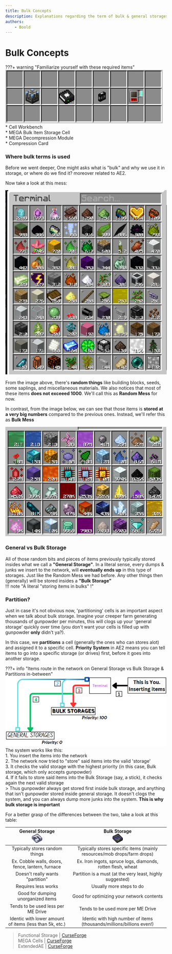 ```yaml
---
title: Bulk Concepts
description: Explanations regarding the term of bulk & general storages
authors: 
    - Boold
---
```


# Bulk Concepts

???+ warning "Familiarize yourself with these required items"
    ![](img-bulk/booldBulkRequirements.png)  
    * Cell Workbench  
    * MEGA Bulk Item Storage Cell  
    * MEGA Decompression Module  
    * Compression Card  

### Where bulk terms is used
Before we went deeper, One might asks what is "bulk" and why we use it in storage, or where do we find it? moreover related to AE2.  

Now take a look at this mess:  

![](img-bulk/booldRandomMess.png)  

From the image above, there's **random things** like building blocks, seeds, some saplings, and miscellaneous materials. We also notices that most of these items **does not exceeed 1000**. We'll call this as **Random Mess** for now.  

In contrast, from the image below, we can see that those items is **stored at a very big numbers** compared to the previous ones. Instead, we'll refer this as **Bulk Mess**  

![](img-bulk/booldBulkMess.png)  

### General vs Bulk Storage 

All of those random bits and pieces of items previously typically stored insides what we call a **"General Storage"**. In a literal sense, every dumps & junks we insert to the network, will **eventually ends up** in this type of storages. Just like the Random Mess we had before. Any other things then (generally) will be stored insides a **"Bulk Storage"**  
!!! note "A literal "storing items in bulks" !"

### Partition?

Just in case it's not obvious now, 'partitioning' cells is an important aspect when we talk about bulk storage. Imagine your creeper farm generating thousands of gunpowder per minutes, this will clogs up your 'general storage' quickly over time (you don't want your cells is filled up with gunpowder **only** didn't ya?).  

In this case, we **partitions** a cell (generally the ones who can stores alot) and assigned it to a specific cell. **Priority System** in AE2 means you can tell items to go into a specific storage (or drives) first, before it goes into another storage.  

???+ info "Items route in the network on General Storage vs Bulk Storage & Partitions in-between"
    ![](img-bulk/booldPriorityInsert.png)  
    The system works like this:   
    1. You insert the items into the network   
    2. The network now tried to "store" said items into the valid 'storage'  
    3. It checks the valid storage with the highest priority (in this case, Bulk storage, which only accepts gunpowder)  
    4. If it fails to store said items into the Bulk Storage (say, a stick), it checks again the next valid storage  
    > Thus gunpowder always get stored first inside bulk storage, and anything that isn't gunpowder stored inside general storage. It doesn't clogs the system, and you can always dump more junks into the system. **This is why bulk storage is important** 

For a better grasp of the differences between the two, take a look at this table:  

| **General Storage** <br> ![](img-bulk/itemCell.png) | **Bulk Storage** <br> ![](img-bulk/bulkCell.png) |
|:---:|:---:|
| Typically stores random things | Typically stores specific items (mainly resources/mob drops/farm drops) |
| Ex. Cobble walls, doors, fence, lantern, furnace | Ex. Iron ingots, spruce logs, diamonds, rotten flesh, wheat |
| Doesn't really wants "partition" | Partition is a must (at the very least, highly suggested) |
| Requires less works | Usually more steps to do |
| Good for dumping unorganized items | Good for optimizing your network contents |
| Tends to be used less per ME Drive | Tends to be used more per ME Drive |
| Identic with lower amount of items (less than 5k, etc.) | Identic with high number of items (thousands/millions/billions even!) |

> Functional Storage | [CurseForge](https://legacy.curseforge.com/minecraft/mc-mods/functional-storage)  
> MEGA Cells | [CurseForge](https://legacy.curseforge.com/minecraft/mc-mods/mega-cells)  
> ExtendedAE | [CurseForge](https://legacy.curseforge.com/minecraft/mc-mods/ex-pattern-provider)